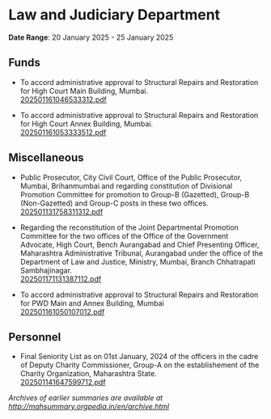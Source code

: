 # Law and Judiciary Department

**Date Range**: 20 January 2025 - 25 January 2025


## Funds
- To accord administrative approval to Structural Repairs and Restoration for High Court Main Building, Mumbai.\
  [202501161046533312.pdf](https://gr.maharashtra.gov.in/Site/Upload/Government%20Resolutions/English/202501161046533312.pdf)

- To accord administrative approval to Structural Repairs and Restoration for High Court Annex Building, Mumbai.\
  [202501161053333512.pdf](https://gr.maharashtra.gov.in/Site/Upload/Government%20Resolutions/English/202501161053333512.pdf)

## Miscellaneous
- Public Prosecutor, City Civil Court, Office of the Public Prosecutor, Mumbai, Brihanmumbai and regarding constitution of Divisional Promotion Committee for promotion to Group-B (Gazetted), Group-B (Non-Gazetted) and Group-C posts in these two offices.\
  [202501131758311312.pdf](https://gr.maharashtra.gov.in/Site/Upload/Government%20Resolutions/English/202501131758311312.pdf)

- Regarding the reconstitution of the Joint Departmental Promotion Committee for the two offices of the Office of the Government Advocate, High Court, Bench Aurangabad and Chief Presenting Officer, Maharashtra Administrative Tribunal, Aurangabad under the office of the Department of Law and Justice, Ministry, Mumbai, Branch Chhatrapati  Sambhajinagar.\
  [202501171131387112.pdf](https://gr.maharashtra.gov.in/Site/Upload/Government%20Resolutions/English/202501171131387112.pdf)

- To accord administrative approval to Structural Repairs and Restoration for PWD  Main and Annex Building, Mumbai\
  [202501161050107012.pdf](https://gr.maharashtra.gov.in/Site/Upload/Government%20Resolutions/English/202501161050107012.pdf)

## Personnel
- Final Seniority List as on 01st January, 2024 of the officers in the cadre of Deputy Charity Commissioner, Group-A on the establishement of the Charity Organization, Maharashtra State.\
  [202501141647599712.pdf](https://gr.maharashtra.gov.in/Site/Upload/Government%20Resolutions/English/202501141647599712.pdf)


*Archives of earlier summaries are available at http://mahsummary.orgpedia.in/en/archive.html*